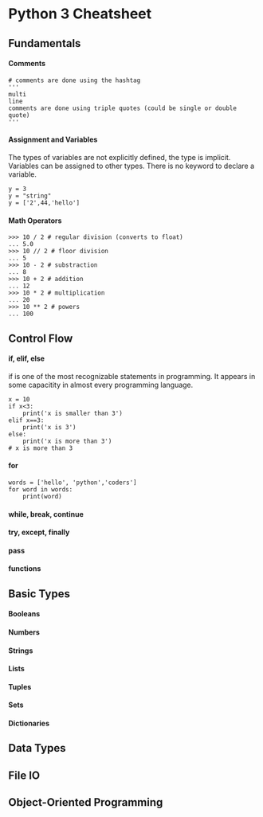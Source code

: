 # Python 3 Cheatsheet

## Fundamentals

#### Comments
```
# comments are done using the hashtag 
'''
multi
line 
comments are done using triple quotes (could be single or double quote)
'''
```

#### Assignment and Variables
The types of variables are not explicitly defined, the type is implicit. Variables can be assigned to other types. There is no keyword to declare a variable.
```
y = 3
y = "string"
y = ['2',44,'hello']
```

#### Math Operators
```
>>> 10 / 2 # regular division (converts to float)
... 5.0
>>> 10 // 2 # floor division 
... 5
>>> 10 - 2 # substraction
... 8
>>> 10 + 2 # addition
... 12
>>> 10 * 2 # multiplication
... 20
>>> 10 ** 2 # powers
... 100
```

## Control Flow

#### if, elif, else
if is one of the most recognizable statements in programming. It appears in some capacitity in 
almost every programming language.

```
x = 10
if x<3:
	print('x is smaller than 3')
elif x==3:
	print('x is 3')
else:
	print('x is more than 3')
# x is more than 3
```

#### for
```
words = ['hello', 'python','coders']
for word in words:
	print(word)
```


#### while, break, continue

#### try, except, finally

#### pass

#### functions

## Basic Types

#### Booleans

#### Numbers

#### Strings

#### Lists

#### Tuples

#### Sets

#### Dictionaries


## Data Types

## File IO

## Object-Oriented Programming                                                                                                                     

